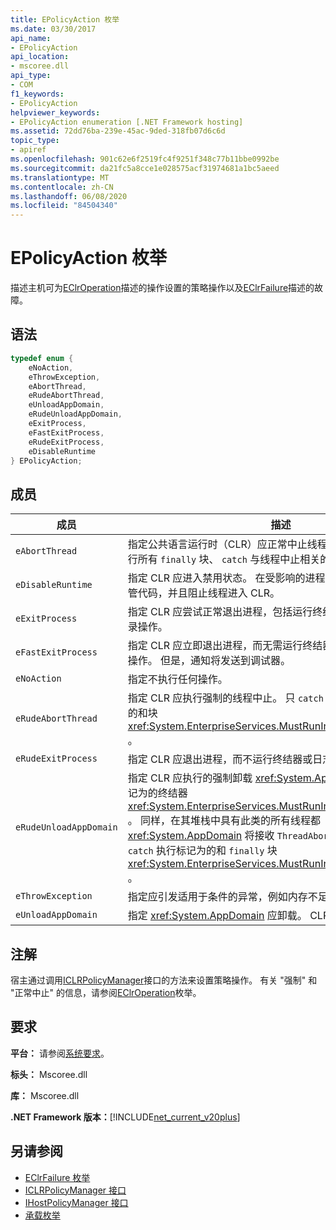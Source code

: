 ```yaml
---
title: EPolicyAction 枚举
ms.date: 03/30/2017
api_name:
- EPolicyAction
api_location:
- mscoree.dll
api_type:
- COM
f1_keywords:
- EPolicyAction
helpviewer_keywords:
- EPolicyAction enumeration [.NET Framework hosting]
ms.assetid: 72dd76ba-239e-45ac-9ded-318fb07d6c6d
topic_type:
- apiref
ms.openlocfilehash: 901c62e6f2519fc4f9251f348c77b11bbe0992be
ms.sourcegitcommit: da21fc5a8cce1e028575acf31974681a1bc5aeed
ms.translationtype: MT
ms.contentlocale: zh-CN
ms.lasthandoff: 06/08/2020
ms.locfileid: "84504340"
---
```

# <a name="epolicyaction-enumeration"></a>EPolicyAction 枚举
描述主机可为[EClrOperation](eclroperation-enumeration.md)描述的操作设置的策略操作以及[EClrFailure](eclrfailure-enumeration.md)描述的故障。  
  
## <a name="syntax"></a>语法  
  
```cpp  
typedef enum {  
    eNoAction,  
    eThrowException,  
    eAbortThread,  
    eRudeAbortThread,  
    eUnloadAppDomain,  
    eRudeUnloadAppDomain,  
    eExitProcess,  
    eFastExitProcess,  
    eRudeExitProcess,  
    eDisableRuntime  
} EPolicyAction;  
```  
  
## <a name="members"></a>成员  
  
|成员|描述|  
|------------|-----------------|  
|`eAbortThread`|指定公共语言运行时（CLR）应正常中止线程。 正常中止包括尝试运行所有 `finally` 块、 `catch` 与线程中止相关的任何块和终结器。|  
|`eDisableRuntime`|指定 CLR 应进入禁用状态。 在受影响的进程中，不能再执行其他托管代码，并且阻止线程进入 CLR。|  
|`eExitProcess`|指定 CLR 应尝试正常退出进程，包括运行终结器并执行清理和日志记录操作。|  
|`eFastExitProcess`|指定 CLR 应立即退出进程，而无需运行终结器或执行清理和日志记录操作。 但是，通知将发送到调试器。|  
|`eNoAction`|指定不执行任何操作。|  
|`eRudeAbortThread`|指定 CLR 应执行强制的线程中止。 只 `catch` `finally` 会执行标记为的和块 <xref:System.EnterpriseServices.MustRunInClientContextAttribute> 。|  
|`eRudeExitProcess`|指定 CLR 应退出进程，而不运行终结器或日志记录操作。|  
|`eRudeUnloadAppDomain`|指定 CLR 应执行的强制卸载 <xref:System.AppDomain> 。 仅执行标记为的终结器 <xref:System.EnterpriseServices.MustRunInClientContextAttribute> 。 同样，在其堆栈中具有此类的所有线程都 <xref:System.AppDomain> 将接收 `ThreadAbortException` ，但仅 `catch` 执行标记为的和 `finally` 块 <xref:System.EnterpriseServices.MustRunInClientContextAttribute> 。|  
|`eThrowException`|指定应引发适用于条件的异常，例如内存不足、缓冲区溢出，等等。|  
|`eUnloadAppDomain`|指定 <xref:System.AppDomain> 应卸载。 CLR 尝试运行终结器。|  
  
## <a name="remarks"></a>注解  
 宿主通过调用[ICLRPolicyManager](iclrpolicymanager-interface.md)接口的方法来设置策略操作。 有关 "强制" 和 "正常中止" 的信息，请参阅[EClrOperation](eclroperation-enumeration.md)枚举。  
  
## <a name="requirements"></a>要求  
 **平台：** 请参阅[系统要求](../../get-started/system-requirements.md)。  
  
 **标头：** Mscoree.dll  
  
 **库：** Mscoree.dll  
  
 **.NET Framework 版本：**[!INCLUDE[net_current_v20plus](../../../../includes/net-current-v20plus-md.md)]  
  
## <a name="see-also"></a>另请参阅

- [EClrFailure 枚举](eclrfailure-enumeration.md)
- [ICLRPolicyManager 接口](iclrpolicymanager-interface.md)
- [IHostPolicyManager 接口](ihostpolicymanager-interface.md)
- [承载枚举](hosting-enumerations.md)
